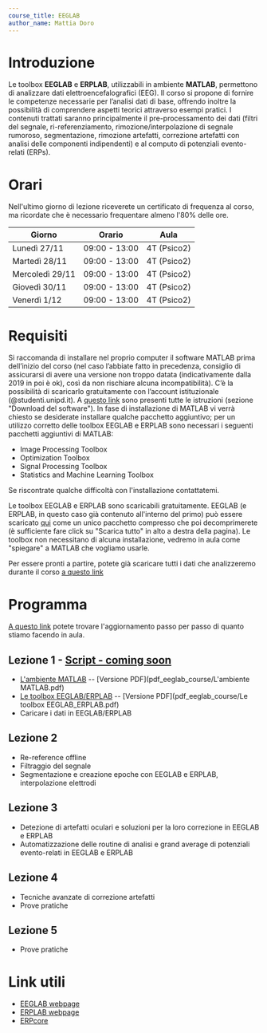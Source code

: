 ```yaml
---
course_title: EEGLAB
author_name: Mattia Doro
---
```


# Introduzione 
Le toolbox **EEGLAB** e **ERPLAB**, utilizzabili in ambiente **MATLAB**, permettono di analizzare dati elettroencefalografici (EEG). Il corso si propone di fornire le competenze necessarie per l’analisi dati di base, offrendo inoltre la possibilità di comprendere aspetti teorici attraverso esempi pratici. I contenuti trattati saranno principalmente il pre-processamento dei dati (filtri del segnale, ri-referenziamento, rimozione/interpolazione di segnale rumoroso, segmentazione, rimozione artefatti, correzione artefatti con analisi delle componenti indipendenti) e al computo di potenziali evento-relati (ERPs).

# Orari

Nell'ultimo giorno di lezione riceverete un certificato di frequenza al corso, ma ricordate che è necessario frequentare almeno l'80% delle ore.

|    **Giorno**   | **Orario**    |    **Aula**   |
|-----------------|---------------|---------------|
| Lunedì 27/11    | 09:00 - 13:00 |  4T (Psico2)  |
| Martedì 28/11   | 09:00 - 13:00 |  4T (Psico2)  |
| Mercoledì 29/11 | 09:00 - 13:00 |  4T (Psico2)  |
| Giovedì 30/11   | 09:00 - 13:00 |  4T (Psico2)  |
| Venerdì 1/12    | 09:00 - 13:00 |  4T (Psico2)  |

# Requisiti
Si raccomanda di installare nel proprio computer il software MATLAB prima dell’inizio del corso (nel caso l’abbiate fatto in precedenza, consiglio di assicurarsi di avere una versione non troppo datata (indicativamente dalla 2019 in poi è ok), così da non rischiare alcuna incompatibilità). C’è la possibilità di scaricarlo gratuitamente con l’account istituzionale (@studenti.unipd.it). A [questo link](https://asit.unipd.it/servizi/servizi-utenti-istituzionali/contratti-software-licenze/matlab) sono presenti tutte le istruzioni (sezione "Download del software"). In fase di installazione di MATLAB vi verrà chiesto se desiderate installare qualche pacchetto aggiuntivo; per un utilizzo corretto delle toolbox EEGLAB e ERPLAB sono necessari i seguenti pacchetti aggiuntivi di MATLAB:
- Image Processing Toolbox
- Optimization Toolbox
- Signal Processing Toolbox
- Statistics and Machine Learning Toolbox

Se riscontrate qualche difficoltà con l'installazione contattatemi. 

Le toolbox EEGLAB e ERPLAB sono scaricabili gratuitamente. EEGLAB (e ERPLAB, in questo caso già contenuto all'interno del primo) può essere scaricato [qui](https://drive.google.com/open?id=1l4he4kDJisVJjwDOOFOmSLreAF6coNG4&usp=drive_fs) come un unico pacchetto compresso che poi decomprimerete (è sufficiente fare click su "Scarica tutto" in alto a destra della pagina). Le toolbox non necessitano di alcuna installazione, vedremo in aula come "spiegare" a MATLAB che vogliamo usarle.

Per essere pronti a partire, potete già scaricare tutti i dati che analizzeremo durante il corso [a questo link](https://drive.google.com/drive/folders/1C3tem_pOKvj4g6C3WSo1KfQNdevROnhQ?usp=sharing)

# Programma

[A questo link](https://docs.google.com/document/d/1iOaL1AJrOK88tCRe_IELKhjotdkGQkTnvljWzQgRIsc/edit?usp=sharing) potete trovare l'aggiornamento passo per passo di quanto stiamo facendo in aula.

## Lezione 1 - [Script - coming soon]()
- [L'ambiente MATLAB](MatlabBase1_1.html) -- [Versione PDF](pdf_eeglab_course/L'ambiente MATLAB.pdf)
- [Le toolbox EEGLAB/ERPLAB](ToolboxEEGLABERPLAB_1_2.html) -- [Versione PDF](pdf_eeglab_course/Le toolbox EEGLAB_ERPLAB.pdf)
- Caricare i dati in EEGLAB/ERPLAB

## Lezione 2 
- Re-reference offline
- Filtraggio del segnale
- Segmentazione e creazione epoche con EEGLAB e ERPLAB, interpolazione elettrodi

## Lezione 3
- Detezione di artefatti oculari e soluzioni per la loro correzione in EEGLAB e ERPLAB
- Automatizzazione delle routine di analisi e grand average di potenziali evento-relati in EEGLAB e ERPLAB

## Lezione 4
- Tecniche avanzate di correzione artefatti
- Prove pratiche

## Lezione 5
- Prove pratiche

# Link utili
- [EEGLAB webpage](https://sccn.ucsd.edu/eeglab/index.php)
- [ERPLAB webpage](https://erpinfo.org/erplab)
- [ERPcore](https://erpinfo.org/erp-core)

